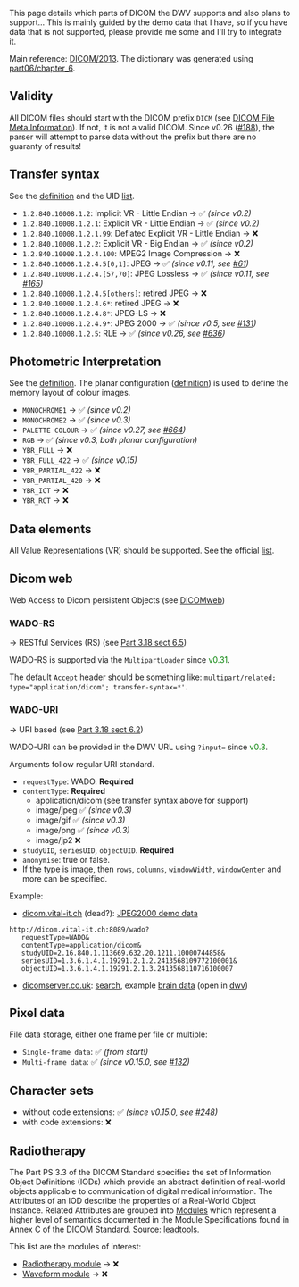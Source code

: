 This page details which parts of DICOM the DWV supports and also plans to support... This is mainly guided by the demo data that I have, so if you have data that is not supported, please provide me some and I'll try to integrate it.

Main reference: [DICOM/2013](http://dicom.nema.org/dicom/2013/output/chtml/part01/PS3.1.html). The dictionary was generated using [part06/chapter_6](http://dicom.nema.org/dicom/2013/output/chtml/part06/chapter_6.html).

## Validity
All DICOM files should start with the DICOM prefix `DICM` (see [DICOM File Meta Information](http://dicom.nema.org/dicom/2013/output/chtml/part10/chapter_7.html#sect_7.1)). If not, it is not a valid DICOM. Since v0.26 ([#188](https://github.com/ivmartel/dwv/issues/188)), the parser will attempt to parse data without the prefix but there are no guaranty of results!

## Transfer syntax
See the [definition](http://dicom.nema.org/dicom/2013/output/chtml/part05/chapter_10.html) and the UID [list](http://dicom.nema.org/dicom/2013/output/chtml/part06/chapter_A.html#table_A-1).

 * `1.2.840.10008.1.2`: Implicit VR - Little Endian -> &#x2705; *(since v0.2)*
 * `1.2.840.10008.1.2.1`: Explicit VR - Little Endian -> &#x2705; *(since v0.2)*
 * `1.2.840.10008.1.2.1.99`: Deflated Explicit VR - Little Endian -> &#x274C;
 * `1.2.840.10008.1.2.2`: Explicit VR - Big Endian -> &#x2705; *(since v0.2)*
 * `1.2.840.10008.1.2.4.100`: MPEG2 Image Compression -> &#x274C;
 * `1.2.840.10008.1.2.4.5[0,1]`: JPEG -> &#x2705; *(since v0.11, see [#61](https://github.com/ivmartel/dwv/issues/61))*
 * `1.2.840.10008.1.2.4.[57,70]`: JPEG Lossless -> &#x2705; *(since v0.11, see [#165](https://github.com/ivmartel/dwv/issues/165))*
 * `1.2.840.10008.1.2.4.5[others]`: retired JPEG -> &#x274C;
 * `1.2.840.10008.1.2.4.6*`: retired JPEG -> &#x274C;
 * `1.2.840.10008.1.2.4.8*`: JPEG-LS -> &#x274C;
 * `1.2.840.10008.1.2.4.9*`: JPEG 2000 -> &#x2705; *(since v0.5, see [#131](https://github.com/ivmartel/dwv/issues/131))*
 * `1.2.840.10008.1.2.5`: RLE -> &#x2705; *(since v0.26, see [#636](https://github.com/ivmartel/dwv/issues/636))*

## Photometric Interpretation
See the [definition](http://dicom.nema.org/dicom/2013/output/chtml/part03/sect_C.7.html#sect_C.7.6.3.1.2). The planar configuration ([definition](http://dicom.nema.org/dicom/2013/output/chtml/part03/sect_C.7.html#sect_C.7.6.3.1.3)) is used to define the memory layout of colour images.
 * `MONOCHROME1` -> &#x2705; *(since v0.2)*
 * `MONOCHROME2` -> &#x2705; *(since v0.3)*
 * `PALETTE COLOUR` -> &#x2705; *(since v0.27, see [#664](https://github.com/ivmartel/dwv/issues/664))*
 * `RGB` -> &#x2705; *(since v0.3, both planar configuration)*
 * `YBR_FULL` -> &#x274C;
 * `YBR_FULL_422` -> &#x2705; *(since v0.15)*
 * `YBR_PARTIAL_422` -> &#x274C;
 * `YBR_PARTIAL_420` -> &#x274C;
 * `YBR_ICT` -> &#x274C;
 * `YBR_RCT` -> &#x274C;

## Data elements
All Value Representations (VR) should be supported. See the official [list](http://dicom.nema.org/dicom/2013/output/chtml/part05/sect_6.2.html#table_6.2-1).

## Dicom web
Web Access to Dicom persistent Objects (see [DICOMweb](https://en.wikipedia.org/wiki/DICOMweb))

### WADO-RS
-> RESTful Services (RS) (see [Part 3.18 sect 6.5](https://dicom.nema.org/dicom/2013/output/chtml/part18/sect_6.5.html))

WADO-RS is supported via the `MultipartLoader` since <font color="green">v0.31</font>.

The default `Accept` header should be something like: `multipart/related; type="application/dicom"; transfer-syntax=*'`.

### WADO-URI
-> URI based (see [Part 3.18 sect 6.2](https://dicom.nema.org/dicom/2013/output/chtml/part18/sect_6.2.html))

WADO-URI can be provided in the DWV URL using `?input=` since <font color="green">v0.3</font>.

Arguments follow regular URI standard.
 * `requestType`: WADO. **Required**
 * `contentType`: **Required**
   * application/dicom (see transfer syntax above for support)
   * image/jpeg &#x2705; *(since v0.3)*
   * image/gif &#x2705; *(since v0.3)*
   * image/png &#x2705; *(since v0.3)*
   * image/jp2 &#x274C;
 * `studyUID`, `seriesUID`, `objectUID`. **Required**
 * `anonymise`: true or false.
 * If the type is image, then `rows`, `columns`, `windowWidth`, `windowCenter` and more can be specified.

Example:
 * [dicom.vital-it.ch](http://dicom.vital-it.ch) (dead?): [JPEG2000 demo data](http://dicom.vital-it.ch:8089/wado?requestType=WADO&contentType=application/dicom&studyUID=2.16.840.1.113669.632.20.1211.10000744858&seriesUID=1.3.6.1.4.1.19291.2.1.2.2413568109772100001&objectUID=1.3.6.1.4.1.19291.2.1.3.2413568110716100007)
 ```
http://dicom.vital-it.ch:8089/wado?
    requestType=WADO&
    contentType=application/dicom&
    studyUID=2.16.840.1.113669.632.20.1211.10000744858&
    seriesUID=1.3.6.1.4.1.19291.2.1.2.2413568109772100001&
    objectUID=1.3.6.1.4.1.19291.2.1.3.2413568110716100007
```
 * [dicomserver.co.uk](http://www.dicomserver.co.uk): [search](http://www.dicomserver.co.uk/wado/), example [brain data](http://www.dicomserver.co.uk/wado/WADO.asp?requestType=WADO&studyUID=0.0.0.0.2.8811.20010413115754.12432&seriesUID=0.0.0.0.3.8811.2.20010413115754.12432&objectUID=0.0.0.0.1.8811.2.19.20010413115754.12432&contentType=application/dicom) (open in [dwv](http://ivmartel.github.io/dwv/demo/stable/viewers/mobile/index.html?input=http%3a%2f%2fwww.dicomserver.co.uk%2fwado%2fWADO.asp%3frequestType%3dWADO%26studyUID%3d0.0.0.0.2.8811.20010413115754.12432%26seriesUID%3d0.0.0.0.3.8811.2.20010413115754.12432%26objectUID%3d0.0.0.0.1.8811.2.19.20010413115754.12432%26contentType%3dapplication%2fdicom))

## Pixel data
File data storage, either one frame per file or multiple:
 * `Single-frame data`: &#x2705; *(from start!)*
 * `Multi-frame data`: &#x2705; *(since v0.15.0, see [#132](https://github.com/ivmartel/dwv/issues/132))*

## Character sets
 * without code extensions: &#x2705; *(since v0.15.0, see [#248](https://github.com/ivmartel/dwv/issues/248))*
 * with code extensions: &#x274C;

## Radiotherapy
The Part PS 3.3 of the DICOM Standard specifies the set of Information Object Definitions (IODs) which provide an abstract definition of real-world objects applicable to communication of digital medical information. The Attributes of an IOD describe the properties of a Real-World Object Instance. Related Attributes are grouped into [Modules](http://dicom.nema.org/dicom/2013/output/chtml/part03/chapter_C.html) which represent a higher level of semantics documented in the Module Specifications found in Annex C of the DICOM Standard. Source: [leadtools](http://www.leadtools.com/sdk/medical/dicom-spec.htm).

This list are the modules of interest:
 * [Radiotherapy module](http://dicom.nema.org/dicom/2013/output/chtml/part03/sect_C.8.html#sect_C.8.8) -> &#x274C;
 * [Waveform module](http://dicom.nema.org/dicom/2013/output/chtml/part03/sect_C.10.html#sect_C.10.9) -> &#x274C;
